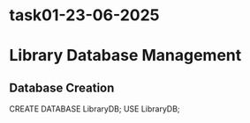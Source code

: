 # task01-23-06-2025

# Library Database Management

## Database Creation
CREATE DATABASE LibraryDB;
USE LibraryDB;
